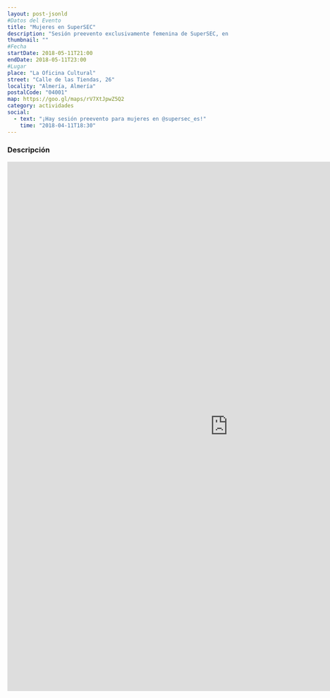 ```yaml
---
layout: post-jsonld
#Datos del Evento
title: "Mujeres en SuperSEC"
description: "Sesión preevento exclusivamente femenina de SuperSEC, en colaboración con el comité de OWASP Women In AppSec."
thumbnail: ""
#Fecha
startDate: 2018-05-11T21:00
endDate: 2018-05-11T23:00
#Lugar
place: "La Oficina Cultural"
street: "Calle de las Tiendas, 26"
locality: "Almería, Almería"
postalCode: "04001"
map: https://goo.gl/maps/rV7XtJpwZ5Q2
category: actividades
social:
  - text: "¡Hay sesión preevento para mujeres en @supersec_es!"
    time: "2018-04-11T18:30"
---
```


### Descripción

<iframe src="https://supersec.es/actividades/2018-05-11.html" width="1000" height="1200" frameborder="0" style="border:0" allowfullscreen></iframe>
